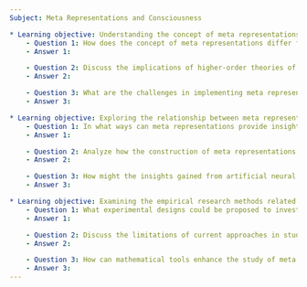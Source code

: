 ```yaml
---
Subject: Meta Representations and Consciousness 

* Learning objective: Understanding the concept of meta representations in relation to consciousness.
    - Question 1: How does the concept of meta representations differ from first-order representations in the context of consciousness theories?
    - Answer 1: 

    - Question 2: Discuss the implications of higher-order theories of consciousness on the understanding of awareness and representation. How do meta representations enhance this understanding?
    - Answer 2: 

    - Question 3: What are the challenges in implementing meta representations in artificial neural networks, and how do these challenges reflect the complexities of consciousness?
    - Answer 3: 

* Learning objective: Exploring the relationship between meta representations and cognitive processes.
    - Question 1: In what ways can meta representations provide insights into the nature of cognitive processes such as confidence and decision-making?
    - Answer 1: 

    - Question 2: Analyze how the construction of meta representations might help in understanding the qualitative aspects of sensory experiences.
    - Answer 2: 

    - Question 3: How might the insights gained from artificial neural networks inform our understanding of cognitive mechanisms in biological systems?
    - Answer 3: 

* Learning objective: Examining the empirical research methods related to meta representations.
    - Question 1: What experimental designs could be proposed to investigate the existence of meta representations in the brain?
    - Answer 1: 

    - Question 2: Discuss the limitations of current approaches in studying meta representations and suggest potential solutions.
    - Answer 2: 

    - Question 3: How can mathematical tools enhance the study of meta representations in cognitive neuroscience?
    - Answer 3: 
---
```

